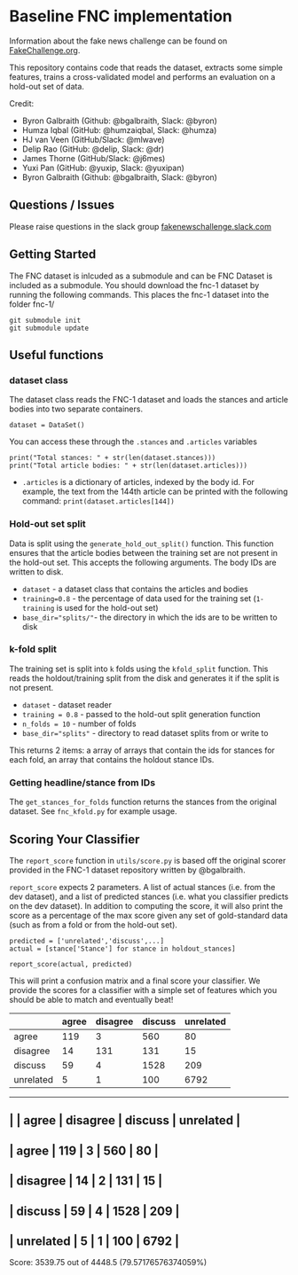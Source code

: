# Baseline FNC implementation

Information about the fake news challenge can be found on [FakeChallenge.org](http://fakenewschallenge.org). 

This repository contains code that reads the dataset, extracts some simple features, trains a cross-validated model and 
performs an evaluation on a hold-out set of data.

Credit: 
* Byron Galbraith (Github: @bgalbraith, Slack: @byron)
* Humza Iqbal (GitHub: @humzaiqbal, Slack: @humza)
* HJ van Veen (GitHub/Slack: @mlwave)
* Delip Rao (GitHub: @delip, Slack: @dr)
* James Thorne (GitHub/Slack: @j6mes)
* Yuxi Pan (GitHub: @yuxip, Slack: @yuxipan)
* Byron Galbraith (Github: @bgalbraith, Slack: @byron)

## Questions / Issues
Please raise questions in the slack group [fakenewschallenge.slack.com](https://fakenewschallenge.slack.com)

## Getting Started
The FNC dataset is inlcuded as a submodule and can be FNC Dataset is included as a submodule. You should download the fnc-1 dataset by running the following commands. This places the fnc-1 dataset into the folder fnc-1/

    git submodule init
    git submodule update
    
## Useful functions
### dataset class
The dataset class reads the FNC-1 dataset and loads the stances and article bodies into two separate containers.

    dataset = DataSet()

You can access these through the ``.stances`` and ``.articles`` variables

    print("Total stances: " + str(len(dataset.stances)))
    print("Total article bodies: " + str(len(dataset.articles)))

* ``.articles`` is a dictionary of articles, indexed by the body id. For example, the text from the 144th article can be printed with the following command:
   ``print(dataset.articles[144])``
   
### Hold-out set split
Data is split using the ``generate_hold_out_split()`` function. This function ensures that the article bodies between the training set are not present in the hold-out set. This accepts the following arguments. The body IDs are written to disk.

* ``dataset`` - a dataset class that contains the articles and bodies
* ``training=0.8`` - the percentage of data used for the training set (``1-training`` is used for the hold-out set)
* ``base_dir="splits/"``- the directory in which the ids are to be written to disk


### k-fold split
The training set is split into ``k`` folds using the ``kfold_split`` function. This reads the holdout/training split from the disk and generates it if the split is not present.

* ``dataset`` - dataset reader
* ``training = 0.8`` - passed to the hold-out split generation function
* ``n_folds = 10`` - number of folds
* ``base_dir="splits"`` - directory to read dataset splits from or write to

This returns 2 items: a array of arrays that contain the ids for stances for each fold, an array that contains the holdout stance IDs.
 
### Getting headline/stance from IDs
The ``get_stances_for_folds`` function returns the stances from the original dataset. See ``fnc_kfold.py`` for example usage. 



## Scoring Your Classifier

The ``report_score`` function in ``utils/score.py`` is based off the original scorer provided in the FNC-1 dataset repository written by @bgalbraith. 

``report_score`` expects 2 parameters. A list of actual stances (i.e. from the dev dataset), and a list of predicted stances (i.e. what you classifier predicts on the dev dataset). In addition to computing the score, it will also print the score as a percentage of the max score given any set of gold-standard data (such as from a  fold or from the hold-out set).

    predicted = ['unrelated','discuss',...]
    actual = [stance['Stance'] for stance in holdout_stances]

    report_score(actual, predicted)

This will print a confusion matrix and a final score your classifier. We provide the scores for a classifier with a simple set of features which you should be able to match and eventually beat!

|               | agree         | disagree      | discuss       | unrelated     |
|-----------    |-------        |----------     |---------      |-----------    |
| agree         | 119           | 3             | 560           | 80            |
| disagree      | 14            | 131           | 131           | 15            |
| discuss       | 59            | 4             | 1528          | 209           |
| unrelated     | 5             | 1             | 100           | 6792          |

-------------------------------------------------------------
|           |   agree   | disagree  |  discuss  | unrelated |
-------------------------------------------------------------
|   agree   |    119    |     3     |    560    |    80     |
-------------------------------------------------------------
| disagree  |    14     |     2     |    131    |    15     |
-------------------------------------------------------------
|  discuss  |    59     |     4     |   1528    |    209    |
-------------------------------------------------------------
| unrelated |     5     |     1     |    100    |   6792    |
-------------------------------------------------------------
Score: 3539.75 out of 4448.5	(79.57176576374059%)

